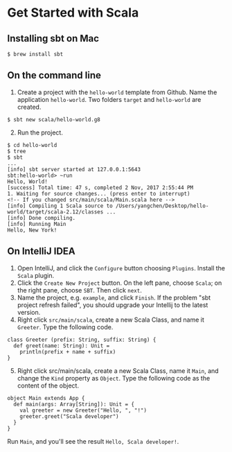 # Get Started with Scala
## Installing sbt on Mac
```
$ brew install sbt
```
## On the command line
1. Create a project with the `hello-world` template from Github. Name the application `hello-world`. Two folders `target` and `hello-world` are created.
```
$ sbt new scala/hello-world.g8
```
2. Run the project. 
```
$ cd hello-world
$ tree
$ sbt
...
[info] sbt server started at 127.0.0.1:5643
sbt:hello-world> ~run
Hello, World!
[success] Total time: 47 s, completed 2 Nov, 2017 2:55:44 PM
1. Waiting for source changes... (press enter to interrupt)
<!-- If you changed src/main/scala/Main.scala here -->
[info] Compiling 1 Scala source to /Users/yangchen/Desktop/hello-world/target/scala-2.12/classes ...
[info] Done compiling.
[info] Running Main 
Hello, New York!
```

## On IntelliJ IDEA
1. Open IntelliJ, and click the `Configure` button choosing `Plugins`. Install the `Scala` plugin. 
2. Click the `Create New Project` button. On the left pane, choose `Scala`; on the right pane, choose `SBT`. Then click `next`.
3. Name the project, e.g. `example`, and click `Finish`. If the problem "sbt project refresh failed", you should upgrade your Intellij to the latest version.
4. Right click `src/main/scala`, create a new Scala Class, and name it `Greeter`. Type the following code.
```
class Greeter (prefix: String, suffix: String) {
  def greet(name: String): Unit =
    println(prefix + name + suffix)
}
```
5. Right click src/main/scala, create a new Scala Class, name it `Main`, and change the `Kind` property as `Object`. Type the following code as the content of the object.
```
object Main extends App {
  def main(args: Array[String]): Unit = {
    val greeter = new Greeter("Hello, ", "!")
  	greeter.greet("Scala developer")
  }
}
```
Run `Main`, and you'll see the result `Hello, Scala developer!`.


